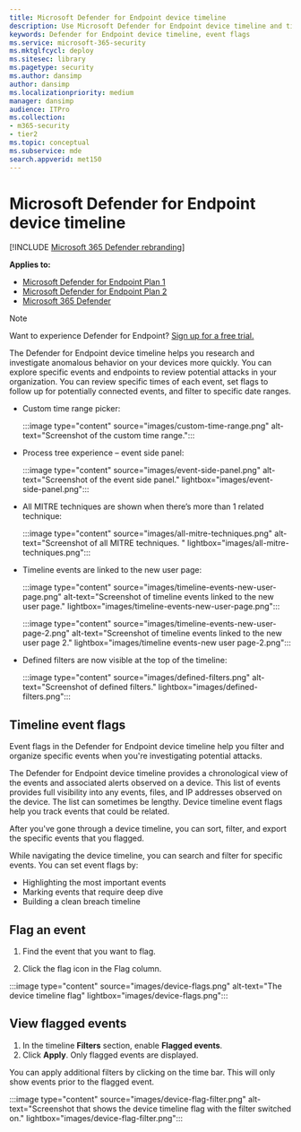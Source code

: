 ```yaml
---
title: Microsoft Defender for Endpoint device timeline
description: Use Microsoft Defender for Endpoint device timeline and timeline event flags.
keywords: Defender for Endpoint device timeline, event flags
ms.service: microsoft-365-security
ms.mktglfcycl: deploy
ms.sitesec: library
ms.pagetype: security
ms.author: dansimp
author: dansimp
ms.localizationpriority: medium
manager: dansimp
audience: ITPro
ms.collection: 
- m365-security
- tier2
ms.topic: conceptual
ms.subservice: mde
search.appverid: met150
---
```


# Microsoft Defender for Endpoint device timeline

[!INCLUDE [Microsoft 365 Defender rebranding](../../includes/microsoft-defender.md)]

**Applies to:**
- [Microsoft Defender for Endpoint Plan 1](https://go.microsoft.com/fwlink/p/?linkid=2154037)
- [Microsoft Defender for Endpoint Plan 2](https://go.microsoft.com/fwlink/p/?linkid=2154037)
- [Microsoft 365 Defender](https://go.microsoft.com/fwlink/?linkid=2118804)

> [!NOTE]
> Want to experience Defender for Endpoint? [Sign up for a free trial.](https://signup.microsoft.com/create-account/signup?products=7f379fee-c4f9-4278-b0a1-e4c8c2fcdf7e&ru=https://aka.ms/MDEp2OpenTrial?ocid=docs-wdatp-assignaccess-abovefoldlink)

The Defender for Endpoint device timeline helps you research and investigate anomalous behavior on your devices more quickly. You can explore specific events and endpoints to review potential attacks in your organization. You can review specific times of each event, set flags to follow up for potentially connected events, and filter to specific date ranges. 

- Custom time range picker:

    :::image type="content" source="images/custom-time-range.png" alt-text="Screenshot of the custom time range.":::

- Process tree experience – event side panel:

    :::image type="content" source="images/event-side-panel.png" alt-text="Screenshot of the event side panel." lightbox="images/event-side-panel.png":::

- All MITRE techniques are shown when there’s more than 1 related technique:

    :::image type="content" source="images/all-mitre-techniques.png" alt-text="Screenshot of all MITRE techniques. " lightbox="images/all-mitre-techniques.png":::

- Timeline events are linked to the new user page:

    :::image type="content" source="images/timeline-events-new-user-page.png" alt-text="Screenshot of timeline events linked to the new user page." lightbox="images/timeline-events-new-user-page.png":::

    :::image type="content" source="images/timeline-events-new-user-page-2.png" alt-text="Screenshot of timeline events linked to the new user page 2." lightbox="images/timeline events-new user page-2.png":::

- Defined filters are now visible at the top of the timeline: 

    :::image type="content" source="images/defined-filters.png" alt-text="Screenshot of defined filters." lightbox="images/defined-filters.png":::

## Timeline event flags

Event flags in the Defender for Endpoint device timeline help you filter and organize specific events when you're investigating potential attacks.

The Defender for Endpoint device timeline provides a chronological view of the events and associated alerts observed on a device. This list of events provides full visibility into any events, files, and IP addresses observed on the device. The list can sometimes be lengthy. Device timeline event flags help you track events that could be related.

After you've gone through a device timeline, you can sort, filter, and export the specific events that you flagged.

While navigating the device timeline, you can search and filter for specific events. You can set event flags by:

- Highlighting the most important events
- Marking events that require deep dive
- Building a clean breach timeline

## Flag an event

1. Find the event that you want to flag.

2. Click the flag icon in the Flag column. 

:::image type="content" source="images/device-flags.png" alt-text="The device timeline flag" lightbox="images/device-flags.png":::

## View flagged events

1. In the timeline **Filters** section, enable **Flagged events**.
2. Click **Apply**. Only flagged events are displayed.

You can apply additional filters by clicking on the time bar. This will only show events prior to the flagged event.  

:::image type="content" source="images/device-flag-filter.png" alt-text="Screenshot that shows the device timeline flag with the filter switched on." lightbox="images/device-flag-filter.png":::
